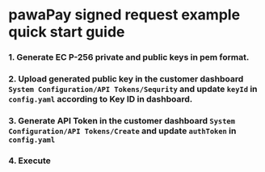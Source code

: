 # pawaPay signed request example quick start guide

### 1. Generate EC P-256 private and public keys in pem format.

### 2. Upload generated public key in the customer dashboard `System Configuration/API Tokens/Sequrity` and update `keyId` in `config.yaml` according to Key ID in dashboard.

### 3. Generate API Token in the customer dashboard `System Configuration/API Tokens/Create` and update `authToken` in `config.yaml`

### 4. Execute